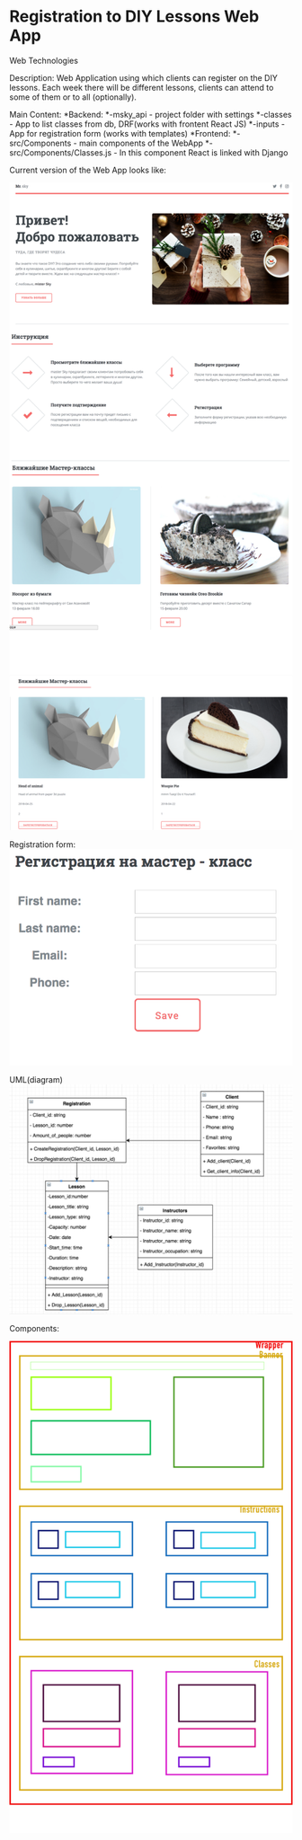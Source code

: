 # Registration to DIY Lessons Web App
Web Technologies 

Description: 
Web Application using which clients can register on the DIY lessons. Each week there will be different lessons, clients can attend to some of them or to all (optionally). 

Main Content:
  *Backend:
    *-msky_api   -   project folder with settings
    *-classes    -   App to list classes from db, DRF(works with frontent React JS)
    *-inputs     -    App for registration form (works with templates)
  *Frontend:
    *-src/Components - main components of the WebApp
    *-src/Components/Classes.js - In this component React is linked with Django
  



Current version of the Web App looks like:

![alt text](https://github.com/Mirzhana/WebProject/blob/master/info/temporary%20model.png "Logo Title Text 1")
![alt text](https://github.com/Mirzhana/WebProject/blob/master/info/classes.png "Logo Title Text 1")


Registration form:
![alt text](https://github.com/Mirzhana/WebProject/blob/master/info/form.png "Logo Title Text 1")

UML(diagram) 
![alt text](https://github.com/Mirzhana/WebProject/blob/master/info/WBproject_uml.png "Logo Title Text 1")


Components: 



![alt text](https://github.com/Mirzhana/WebProject/blob/master/info/Components.png "Logo Title Text 1")
